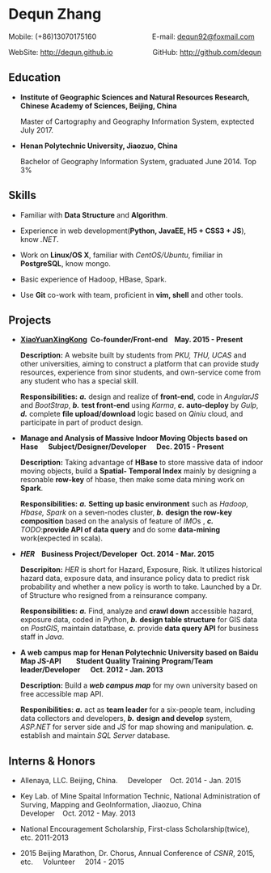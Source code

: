 # Dequn Zhang
Mobile: (+86)13070175160&nbsp;&nbsp;&nbsp;&nbsp;&nbsp;&nbsp;&nbsp;&nbsp;&nbsp;&nbsp;&nbsp;&nbsp;&nbsp;&nbsp;&nbsp;&nbsp;&nbsp;&nbsp;&nbsp;&nbsp;&nbsp;&nbsp;&nbsp;&nbsp;&nbsp;&nbsp;&nbsp;&nbsp;E-mail: <dequn92@foxmail.com>
  
WebSite: <http://dequn.github.io>&nbsp;&nbsp;&nbsp;&nbsp;&nbsp;&nbsp;&nbsp;&nbsp;&nbsp;&nbsp;&nbsp;&nbsp;&nbsp;&nbsp;&nbsp;&nbsp;&nbsp;&nbsp;&nbsp;&nbsp;GitHub: <http://github.com/dequn>
## Education
* **Institute of Geographic Sciences and Natural Resources Research, Chinese Academy of Sciences, Beijing, China**

    Master of Cartography and Geography Information System, exptected July 2017.
* **Henan Polytechnic University, Jiaozuo, China**

    Bachelor of Geography Information System, graduated June 2014. Top 3%

## Skills
* Familiar with **Data Structure** and **Algorithm**.



* Experience in web development(**Python, JavaEE, H5 + CSS3 + JS**), know *.NET*.



* Work on **Linux/OS X**, familiar with *CentOS/Ubuntu*, fimiliar in **PostgreSQL**, know mongo.



* Basic experience of Hadoop, HBase, Spark.



* Use **Git** co-work with team, proficient in **vim, shell** and other tools.

## Projects
* **[XiaoYuanXingKong](http://xinghuan.com)&nbsp;&nbsp;Co-founder/Front-end&nbsp;&nbsp;&nbsp;&nbsp;May. 2015 - Present**
  
  **Description:** A website built by students from *PKU, THU, UCAS* and other universities, aiming to construct a platform that can provide study resources, experience from sinor students, and own-service come from any student who has a special skill.
  
  **Responsibilities:** ***a.*** design and realize of **front-end**, code in *AngularJS* and *BootStrap*, ***b.*** **test front-end** using *Karma*, ***c.*** **auto-deploy** by *Gulp*, ***d.*** complete **file upload/download** logic based on *Qiniu* cloud, and participate in part of product design.    
	
* **Manage and Analysis of Massive Indoor Moving Objects based on Hase&nbsp;&nbsp;&nbsp;&nbsp;&nbsp;&nbsp;Subject/Designer/Developer&nbsp;&nbsp;&nbsp;&nbsp;&nbsp;&nbsp;Dec. 2015 - Present**

	**Description:** Taking advantage of **HBase** to store massive data of indoor moving objects, build a **Spatial-
	Temporal Index** mainly by designing a resonable **row-key** of hbase, then make some data mining work on **Spark**.
	
	**Responsibilities:** ***a.*** **Setting up basic environment** such as *Hadoop, Hbase, Spark* on a seven-nodes cluster, ***b.*** **design the row-key composition** based on the analysis of feature of *IMO*s , ***c.*** *TODO*:**provide API of data query** and do some **data-mining** work(expected in scala).
	
* ***HER* &nbsp;&nbsp;&nbsp;Business Project/Developer&nbsp;&nbsp;Oct. 2014 - Mar. 2015**

	**Descripiton:** *HER* is short for Hazard, Exposure, Risk. It utilizes historical hazard data, exposure data, and insurance policy data to predict risk probability and whether a new policy is worth to take. Launched by a Dr. of Structure who resigned from a reinsurance company.
	
	**Responsibilities:** ***a.*** Find, analyze and **crawl down** accessible hazard, exposure data, coded in Python, ***b.*** **design table structure** for GIS data on *PostGIS*, maintain datatbase, ***c.*** provide **data query API** for business staff in *Java*.
	
* **A web campus map for Henan Polytechnic University based on Baidu Map JS-API&nbsp;&nbsp;&nbsp;&nbsp;&nbsp;&nbsp;&nbsp;&nbsp;&nbsp;Student Quality Training Program/Team leader/Developer&nbsp;&nbsp;&nbsp;&nbsp;&nbsp;&nbsp;Oct. 2012 - Jan. 2013**

	**Description:** Build a ***web campus map*** for my own university based on free accessible map API.
	
	**Responibilities:** ***a.*** act as **team leader** for a six-people team, including data collectors and developers, ***b.*** **design and develop** system, *ASP.NET* for server side and *JS* for map showing and manipulation. ***c.*** establish and maintain *SQL Server* database.
	
## Interns & Honors
* Allenaya, LLC. Beijing, China.&nbsp;&nbsp;&nbsp;&nbsp;  Developer&nbsp;&nbsp;&nbsp;&nbsp;Oct. 2014 - Jan. 2015



* Key Lab. of Mine Spaital Information Technic, National Administration of Surving, Mapping and GeoInformation, Jiaozuo, China&nbsp;&nbsp;&nbsp;&nbsp;  Developer&nbsp;&nbsp;&nbsp;&nbsp;Oct. 2012 - May. 2013



* National Encouragement Scholarship, First-class Scholarship(twice), etc. 2011-2013



* 2015 Beijing Marathon, Dr. Chorus, Annual Conference of *CSNR*, 2015, etc.&nbsp;&nbsp;&nbsp;&nbsp; Volunteer&nbsp;&nbsp;&nbsp;&nbsp; 2014 - 2015
